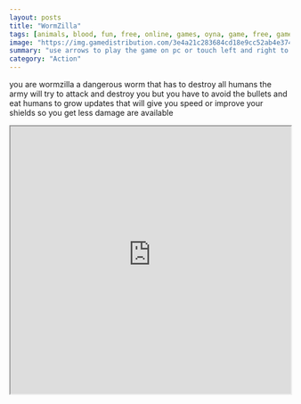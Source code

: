 ```yaml
---
layout: posts
title: "WormZilla"
tags: [animals, blood, fun, free, online, games, oyna, game, free, games, play, play, games]
image: "https://img.gamedistribution.com/3e4a21c283684cd18e9cc52ab4e37446.jpg"
summary: "use arrows to play the game on pc or touch left and right to move on mobile devices  free online games oyna game free games play play games"
category: "Action"
---
```


you are wormzilla a dangerous worm that has to destroy all humans the army will try to attack and destroy you but you have to avoid the bullets and eat humans to grow updates that will give you speed or improve your shields so you get less damage are available

<iframe width="100%" height="480px;" src="https://html5.gamedistribution.com/3e4a21c283684cd18e9cc52ab4e37446/"></iframe>